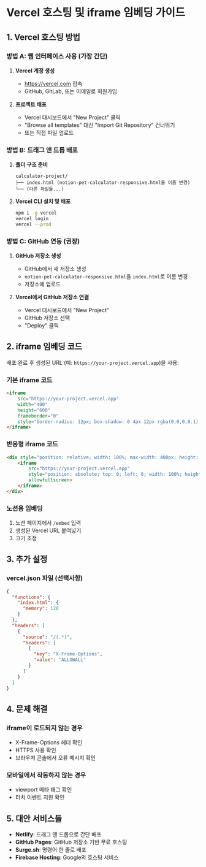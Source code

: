 # Vercel 호스팅 및 iframe 임베딩 가이드

## 1. Vercel 호스팅 방법

### 방법 A: 웹 인터페이스 사용 (가장 간단)

1. **Vercel 계정 생성**
   - https://vercel.com 접속
   - GitHub, GitLab, 또는 이메일로 회원가입

2. **프로젝트 배포**
   - Vercel 대시보드에서 "New Project" 클릭
   - "Browse all templates" 대신 "Import Git Repository" 건너뛰기
   - 또는 직접 파일 업로드

### 방법 B: 드래그 앤 드롭 배포

1. **폴더 구조 준비**
   ```
   calculator-project/
   ├── index.html (notion-pet-calculator-responsive.html을 이름 변경)
   └── (다른 파일들...)
   ```

2. **Vercel CLI 설치 및 배포**
   ```bash
   npm i -g vercel
   vercel login
   vercel --prod
   ```

### 방법 C: GitHub 연동 (권장)

1. **GitHub 저장소 생성**
   - GitHub에서 새 저장소 생성
   - `notion-pet-calculator-responsive.html`을 `index.html`로 이름 변경
   - 저장소에 업로드

2. **Vercel에서 GitHub 저장소 연결**
   - Vercel 대시보드에서 "New Project"
   - GitHub 저장소 선택
   - "Deploy" 클릭

## 2. iframe 임베딩 코드

배포 완료 후 생성된 URL (예: `https://your-project.vercel.app`)을 사용:

### 기본 iframe 코드
```html
<iframe 
    src="https://your-project.vercel.app" 
    width="400" 
    height="600" 
    frameborder="0"
    style="border-radius: 12px; box-shadow: 0 4px 12px rgba(0,0,0,0.1);">
</iframe>
```

### 반응형 iframe 코드
```html
<div style="position: relative; width: 100%; max-width: 400px; height: 600px;">
    <iframe 
        src="https://your-project.vercel.app" 
        style="position: absolute; top: 0; left: 0; width: 100%; height: 100%; border: none; border-radius: 12px;"
        allowfullscreen>
    </iframe>
</div>
```

### 노션용 임베딩
1. 노션 페이지에서 `/embed` 입력
2. 생성된 Vercel URL 붙여넣기
3. 크기 조정

## 3. 추가 설정

### vercel.json 파일 (선택사항)
```json
{
  "functions": {
    "index.html": {
      "memory": 128
    }
  },
  "headers": [
    {
      "source": "/(.*)",
      "headers": [
        {
          "key": "X-Frame-Options",
          "value": "ALLOWALL"
        }
      ]
    }
  ]
}
```

## 4. 문제 해결

### iframe이 로드되지 않는 경우
- X-Frame-Options 헤더 확인
- HTTPS 사용 확인
- 브라우저 콘솔에서 오류 메시지 확인

### 모바일에서 작동하지 않는 경우
- viewport 메타 태그 확인
- 터치 이벤트 지원 확인

## 5. 대안 서비스들

- **Netlify**: 드래그 앤 드롭으로 간단 배포
- **GitHub Pages**: GitHub 저장소 기반 무료 호스팅
- **Surge.sh**: 명령어 한 줄로 배포
- **Firebase Hosting**: Google의 호스팅 서비스